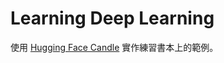 # Learning Deep Learning

使用 [Hugging Face Candle](https://github.com/huggingface/candle/) 實作練習書本上的範例。
